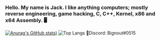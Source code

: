 ### Hello. My name is Jack. I like anything computers; mostly reverse engineering, game hacking, C, C++, Kernel, x86 and x64 Assembly. 🖥️

[![Anurag's GitHub stats](https://github-readme-stats.vercel.app/api?username=jackbail4&show_icons=true&theme=dark))](https://github.com/anuraghazra/github-readme-stats)
![Top Langs](https://github-readme-stats.vercel.app/api/top-langs/?username=jackbail4&hide=javascript,css,scss,html&theme=tokyonight)
📧Discord: Bignout#0515

<!--
**Jackbail4/Jackbail4** is a ✨ _special_ ✨ repository because its `README.md` (this file) appears on your GitHub profile.

Here are some ideas to get you started:

- 🔭 I’m currently working on ...
- 🌱 I’m currently learning ...
- 👯 I’m looking to collaborate on ...
- 🤔 I’m looking for help with ...
- 💬 Ask me about ...
- 📫 How to reach me: ...
- 😄 Pronouns: ...
- ⚡ Fun fact: ...
-->
